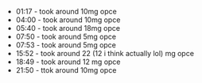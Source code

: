 * 01:17 - took around 10mg opce 
* 04:00 - took around 10mg opce
* 05:40 - took around 18mg opce
* 07:50 - took around 5mg opce
* 07:53 - took around 5mg opce
* 15:52 - took around 22 (12 i think actually lol) mg opce
* 18:49 - took around 12 mg opce
* 21:50 - ttok around 10mg opce
